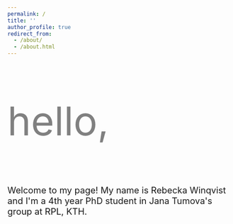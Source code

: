 ```yaml
---
permalink: /
title: ''
author_profile: true
redirect_from: 
  - /about/
  - /about.html
---
```


<!---
<head>
    <link href="https://fonts.googleapis.com/css2?family=Playwrite+NO:wght@100..400&display=swap" rel="stylesheet">
    <style>
        body {
            font-family: 'Playwrite NO', cursive;
        }

        p {
            font-weight: 400;
        }
    </style>
</head>
-->

<p style="font-size: 90px; color: grey;"> hello, </p>

<p style="font-size: 20px;"> Welcome to my page! My name is Rebecka Winqvist and I'm a 4th year PhD student in Jana Tumova's group at RPL, KTH. </p>



